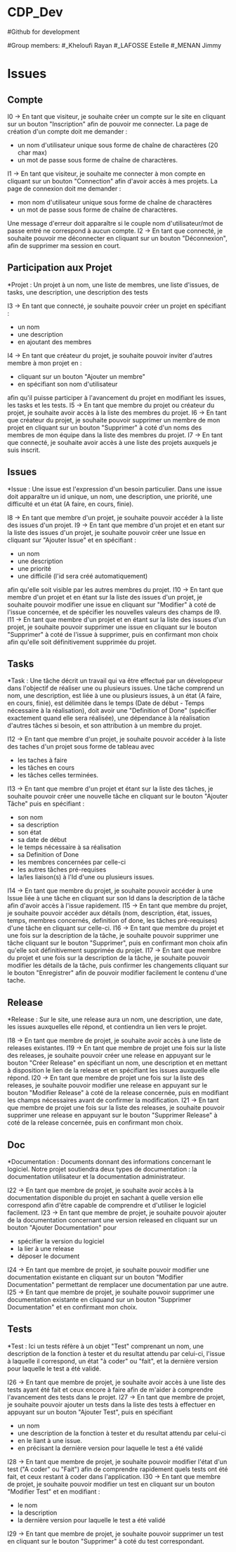 # CDP_Dev
#Github for development

#Group members:
#_Kheloufi Rayan
#_LAFOSSE Estelle
#_MENAN Jimmy

Issues
======================================

Compte
--------

I0 -> En tant que visiteur, je souhaite créer un compte sur le site en cliquant sur un bouton "Inscription" afin de pouvoir me connecter. La page de création d'un compte doit me demander :
* un nom d'utilisateur unique sous forme de chaîne de charactères (20 char max)
* un mot de passe sous forme de chaîne de charactères. 

I1 -> En tant que visiteur, je souhaite me connecter à mon compte en cliquant sur un bouton "Connection" afin d'avoir accès à mes projets. La page de connexion doit me demander :
* mon nom d'utilisateur unique sous forme de chaîne de charactères
* un mot de passe sous forme de chaîne de charactères. 

Une message d'erreur doit apparaître si le couple nom d'utilisateur/mot de passe entré ne correspond à aucun compte. 
I2 -> En tant que connecté, je souhaite pouvoir me déconnecter en cliquant sur un bouton "Déconnexion", afin de supprimer ma session en court.

Participation aux Projet
--------
*Projet : Un projet à un nom, une liste de membres, une liste d'issues, de tasks, une description, une description des tests

I3 -> En tant que connecté, je souhaite pouvoir créer un projet en spécifiant :
* un nom
* une description
* en ajoutant des membres

I4 -> En tant que créateur du projet, je souhaite pouvoir inviter d'autres membre à mon projet en :
* cliquant sur un bouton "Ajouter un membre"
* en spécifiant son nom d'utilisateur 

afin qu'il puisse participer à l'avancement du projet en modifiant les issues, les tasks et les tests.
I5 -> En tant que membre du projet ou créateur du projet, je souhaite avoir accès à la liste des membres du projet. 
I6 -> En tant que créateur du projet, je souhaite pouvoir supprimer un membre de mon projet en cliquant sur un bouton "Supprimer" à coté d'un noms des membres de mon équipe dans la liste des membres du projet.
I7 -> En tant que connecté, je souhaite avoir accès à une liste des projets auxquels je suis inscrit. 

Issues
--------

*Issue : Une issue est l'expression d'un besoin particulier. Dans une issue doit apparaître un id unique, un nom, une description, une priorité, une difficulté et un état (A faire, en cours, finie). 

I8 -> En tant que membre d'un projet, je souhaite pouvoir accéder à la liste des issues d'un projet. 
I9 -> En tant que membre d'un projet et en etant sur la liste des issues d'un projet, je souhaite pouvoir créer une Issue en cliquant sur "Ajouter Issue" et en spécifiant :
* un nom
* une description
* une priorité 
* une difficilé (l'id sera créé automatiquement) 

afin qu'elle soit visible par les autres membres du projet.
I10 -> En tant que membre d'un projet et en étant sur la liste des issues d'un projet, je souhaite pouvoir modifier une issue en cliquant sur "Modifier" à coté de l'issue concernée, et de spécifier les nouvelles valeurs des champs de I9. 
I11 -> En tant que membre d'un projet et en étant sur la liste des issues d'un projet, je souhaite pouvoir supprimer une issue en cliquant sur le bouton "Supprimer" à coté de l'issue à supprimer, puis en confirmant mon choix afin qu'elle soit définitivement supprimée du projet.

Tasks
--------

*Task : Une tâche décrit un travail qui va être effectué par un développeur dans l'objectif de réaliser une ou plusieurs issues. Une tâche comprend un nom, une description, est liée à une ou plusieurs issues, à un état (A faire, en cours, finie), est délimitée dans le temps (Date de début - Temps nécessaire à la réalisation), doit avoir une "Definition of Done" (spécifier exactement quand elle sera réalisée), une dépendance à la réalisation d'autres tâches si besoin, et son attribution à un membre du projet.

I12 -> En tant que membre d'un projet, je souhaite pouvoir accéder à la liste des taches d'un projet sous forme de tableau avec 
* les taches à faire
* les tâches en cours
* les tâches celles terminées. 

I13 -> En tant que membre d'un projet et étant sur la liste des tâches, je souhaite pouvoir créer une nouvelle tâche en cliquant sur le bouton "Ajouter Tâche" puis en spécifiant :
* son nom
* sa description
* son état
* sa date de début
* le temps nécessaire à sa réalisation
* sa Definition of Done
* les membres concernées par celle-ci
* les autres tâches pré-requises
* la/les liaison(s) à l'Id d'une ou plusieurs issues. 

I14 -> En tant que membre du projet, je souhaite pouvoir accéder à une Issue liée à une tâche en cliquant sur son Id dans la description de la tâche afin d'avoir accès à l'issue rapidement.
I15 -> En tant que membre du projet, je souhaite pouvoir accéder aux détails (nom, description, état, issues, temps, membres concernés, definition of done, les tâches pré-requises) d'une tâche en cliquant sur celle-ci. 
I16 -> En tant que membre du projet et une fois sur la description de la tâche, je souhaite pouvoir supprimer une tâche cliquant sur le bouton "Supprimer", puis en confirmant mon choix afin qu'elle soit définitivement supprimée du projet.
I17 -> En tant que membre du projet et une fois sur la description de la tâche, je souhaite pouvoir modifier les détails de la tâche, puis confirmer les changements cliquant sur le bouton "Enregistrer" afin de pouvoir modifier facilement le contenu d'une tache.

Release
--------
*Release : Sur le site, une release aura un nom, une description, une date, les issues auxquelles elle répond, et contiendra un lien vers le projet.

I18 -> En tant que membre de projet, je souhaite avoir accès à une liste de releases existantes. 
I19 -> En tant que membre de projet une fois sur la liste des releases, je souhaite pouvoir créer une release en appuyant sur le bouton "Créer Release" en spécifiant un nom, une description et en mettant à disposition le lien de la release et en spécifiant les issues auxquelle elle répond.
I20 -> En tant que membre de projet une fois sur la liste des releases, je souhaite pouvoir modifier une release en appuyant sur le bouton "Modifier Release" à coté de la release concernée, puis en modifiant les champs nécessaires avant de confirmer la modification. 
I21 -> En tant que membre de projet une fois sur la liste des releases, je souhaite pouvoir supprimer une release en appuyant sur le bouton "Supprimer Release" à coté de la release concernée, puis en confirmant mon choix.  

Doc
--------
*Documentation : Documents donnant des informations concernant le logiciel. Notre projet soutiendra deux types de documentation : la documentation utilisateur et la documentation administrateur.

I22 -> En tant que membre de projet, je souhaite avoir accès à la documentation disponible du projet en sachant à quelle version elle correspond afin d'être capable de comprendre et d'utiliser le logiciel facilement. 
I23 -> En tant que membre de projet, je souhaite pouvoir ajouter de la documentation concernant une version released en cliquant sur un bouton "Ajouter Documentation" pour 
* spécifier la version du logiciel
* la lier à une release 
* déposer le document 

I24 -> En tant que membre de projet, je souhaite pouvoir modifier une documentation existante en cliquant sur un bouton "Modifier Documentation" permettant de remplacer une documentation par une autre.
I25 -> En tant que membre de projet, je souhaite pouvoir supprimer une documentation existante en cliquand sur un bouton "Supprimer Documentation" et en confirmant mon choix. 


Tests
--------
*Test : Ici un tests réfère à un objet "Test" comprenant un nom, une description de la fonction à tester et du resultat attendu par celui-ci, l'issue à laquelle il correspond, un état "à coder" ou "fait", et la dernière version pour laquelle le test a été validé.

I26 -> En tant que membre de projet, je souhaite avoir accès à une liste des tests ayant été fait et ceux encore à faire afin de m'aider à comprendre l'avancement des tests dans le projet. 
I27 -> En tant que membre de projet, je souhaite pouvoir ajouter un tests dans la liste des tests à effectuer en appuyant sur un bouton "Ajouter Test", puis en spécifiant 
* un nom
* une description de la fonction à tester et du resultat attendu par celui-ci 
* en le liant à une issue.
* en précisant la dernière version pour laquelle le test a été validé

I28 -> En tant que membre de projet, je souhaite pouvoir modifier l'état d'un test ("A coder" ou "Fait") afin de comprendre rapidement quels tests ont été fait, et ceux restant à coder dans l'application. 
I30 -> En tant que membre de projet, je souhaite pouvoir modifier un test en cliquant sur un bouton "Modifier Test" et en modifiant :
* le nom
* la description
* la dernière version pour laquelle le test a été validé 

I29 -> En tant que membre de projet, je souhaite pouvoir supprimer un test en cliquant sur le bouton "Supprimer" à coté du test correspondant. 











